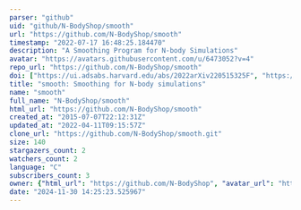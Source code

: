```yaml
---
parser: "github"
uid: "github/N-BodyShop/smooth"
url: "https://github.com/N-BodyShop/smooth"
timestamp: "2022-07-17 16:48:25.184470"
description: "A Smoothing Program for N-body Simulations"
avatar: "https://avatars.githubusercontent.com/u/6473052?v=4"
repo_url: "https://github.com/N-BodyShop/smooth"
doi: ["https://ui.adsabs.harvard.edu/abs/2022arXiv220515325F", "https://ui.adsabs.harvard.edu/abs/2022ascl.soft06013S/abstract"]
title: "smooth: Smoothing for N-body simulations"
name: "smooth"
full_name: "N-BodyShop/smooth"
html_url: "https://github.com/N-BodyShop/smooth"
created_at: "2015-07-07T22:12:31Z"
updated_at: "2022-04-11T09:15:57Z"
clone_url: "https://github.com/N-BodyShop/smooth.git"
size: 140
stargazers_count: 2
watchers_count: 2
language: "C"
subscribers_count: 3
owner: {"html_url": "https://github.com/N-BodyShop", "avatar_url": "https://avatars.githubusercontent.com/u/6473052?v=4", "login": "N-BodyShop", "type": "Organization"}
date: "2024-11-30 14:25:23.525967"
---
```

